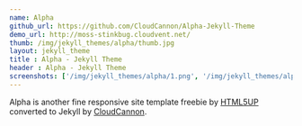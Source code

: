 ```yaml
---
name: Alpha
github_url: https://github.com/CloudCannon/Alpha-Jekyll-Theme
demo_url: http://moss-stinkbug.cloudvent.net/
thumb: /img/jekyll_themes/alpha/thumb.jpg
layout: jekyll_theme
title : Alpha - Jekyll Theme
header : Alpha - Jekyll Theme
screenshots: ['/img/jekyll_themes/alpha/1.png', '/img/jekyll_themes/alpha/2.png', '/img/jekyll_themes/alpha/3.png', '/img/jekyll_themes/alpha/4.png']
---
```


Alpha is another fine responsive site template freebie by [HTML5UP](http://html5up.net/) converted to Jekyll by [CloudCannon](CloudCannon).
